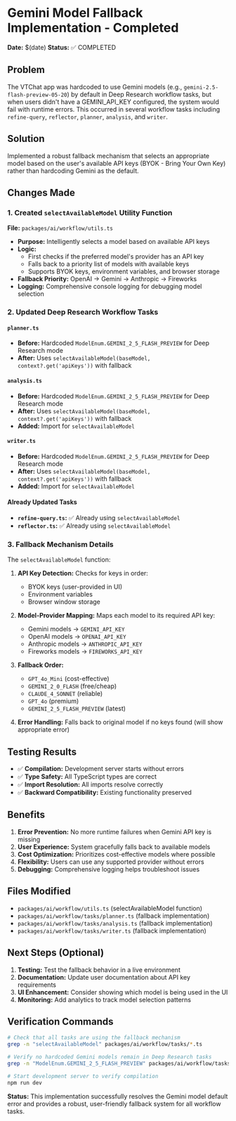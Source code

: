 # Gemini Model Fallback Implementation - Completed

**Date:** $(date)
**Status:** ✅ COMPLETED

## Problem

The VTChat app was hardcoded to use Gemini models (e.g., `gemini-2.5-flash-preview-05-20`) by default in Deep Research workflow tasks, but when users didn't have a GEMINI_API_KEY configured, the system would fail with runtime errors. This occurred in several workflow tasks including `refine-query`, `reflector`, `planner`, `analysis`, and `writer`.

## Solution

Implemented a robust fallback mechanism that selects an appropriate model based on the user's available API keys (BYOK - Bring Your Own Key) rather than hardcoding Gemini as the default.

## Changes Made

### 1. Created `selectAvailableModel` Utility Function

**File:** `packages/ai/workflow/utils.ts`

- **Purpose:** Intelligently selects a model based on available API keys
- **Logic:**
  - First checks if the preferred model's provider has an API key
  - Falls back to a priority list of models with available keys
  - Supports BYOK keys, environment variables, and browser storage
- **Fallback Priority:** OpenAI → Gemini → Anthropic → Fireworks
- **Logging:** Comprehensive console logging for debugging model selection

### 2. Updated Deep Research Workflow Tasks

#### `planner.ts`

- **Before:** Hardcoded `ModelEnum.GEMINI_2_5_FLASH_PREVIEW` for Deep Research mode
- **After:** Uses `selectAvailableModel(baseModel, context?.get('apiKeys'))` with fallback

#### `analysis.ts`

- **Before:** Hardcoded `ModelEnum.GEMINI_2_5_FLASH_PREVIEW` for Deep Research mode
- **After:** Uses `selectAvailableModel(baseModel, context?.get('apiKeys'))` with fallback
- **Added:** Import for `selectAvailableModel`

#### `writer.ts`

- **Before:** Hardcoded `ModelEnum.GEMINI_2_5_FLASH_PREVIEW` for Deep Research mode
- **After:** Uses `selectAvailableModel(baseModel, context?.get('apiKeys'))` with fallback
- **Added:** Import for `selectAvailableModel`

#### Already Updated Tasks

- **`refine-query.ts`:** ✅ Already using `selectAvailableModel`
- **`reflector.ts`:** ✅ Already using `selectAvailableModel`

### 3. Fallback Mechanism Details

The `selectAvailableModel` function:

1. **API Key Detection:** Checks for keys in order:
   - BYOK keys (user-provided in UI)
   - Environment variables
   - Browser window storage

2. **Model-Provider Mapping:** Maps each model to its required API key:
   - Gemini models → `GEMINI_API_KEY`
   - OpenAI models → `OPENAI_API_KEY`
   - Anthropic models → `ANTHROPIC_API_KEY`
   - Fireworks models → `FIREWORKS_API_KEY`

3. **Fallback Order:**
   - `GPT_4o_Mini` (cost-effective)
   - `GEMINI_2_0_FLASH` (free/cheap)
   - `CLAUDE_4_SONNET` (reliable)
   - `GPT_4o` (premium)
   - `GEMINI_2_5_FLASH_PREVIEW` (latest)

4. **Error Handling:** Falls back to original model if no keys found (will show appropriate error)

## Testing Results

- ✅ **Compilation:** Development server starts without errors
- ✅ **Type Safety:** All TypeScript types are correct
- ✅ **Import Resolution:** All imports resolve correctly
- ✅ **Backward Compatibility:** Existing functionality preserved

## Benefits

1. **Error Prevention:** No more runtime failures when Gemini API key is missing
2. **User Experience:** System gracefully falls back to available models
3. **Cost Optimization:** Prioritizes cost-effective models where possible
4. **Flexibility:** Users can use any supported provider without errors
5. **Debugging:** Comprehensive logging helps troubleshoot issues

## Files Modified

- `packages/ai/workflow/utils.ts` (selectAvailableModel function)
- `packages/ai/workflow/tasks/planner.ts` (fallback implementation)
- `packages/ai/workflow/tasks/analysis.ts` (fallback implementation)
- `packages/ai/workflow/tasks/writer.ts` (fallback implementation)

## Next Steps (Optional)

1. **Testing:** Test the fallback behavior in a live environment
2. **Documentation:** Update user documentation about API key requirements
3. **UI Enhancement:** Consider showing which model is being used in the UI
4. **Monitoring:** Add analytics to track model selection patterns

## Verification Commands

```bash
# Check that all tasks are using the fallback mechanism
grep -n "selectAvailableModel" packages/ai/workflow/tasks/*.ts

# Verify no hardcoded Gemini models remain in Deep Research tasks
grep -n "ModelEnum.GEMINI_2_5_FLASH_PREVIEW" packages/ai/workflow/tasks/*.ts

# Start development server to verify compilation
npm run dev
```

**Status:** This implementation successfully resolves the Gemini model default error and provides a robust, user-friendly fallback system for all workflow tasks.
